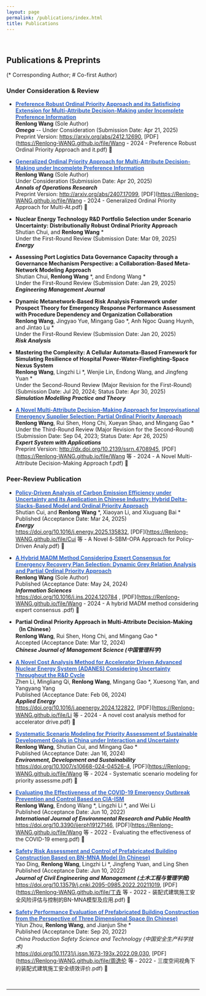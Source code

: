 ```yaml
---
layout: page
permalink: /publications/index.html
title: Publications
---
```


<br>

## Publications & Preprints
(* Corresponding Author; # Co-first Author)
<br>

### Under Consideration & Review

- **[<font color='#3366CC'>Preference Robust Ordinal Priority Approach and its Satisficing Extension for Multi-Attribute Decision-Making under Incomplete Preference Information</font>](https://arxiv.org/abs/2412.12690)**  <br>**Renlong Wang** (Sole Author) <br> _**Omega**_ -- Under Consideration (Submission Date: Apr 21, 2025)  <br> Preprint Version: https://arxiv.org/abs/2412.12690, [PDF](https://Renlong-WANG.github.io/file/Wang - 2024 - Preference Robust Ordinal Priority Approach and it.pdf) 🔗

- **[<font color='#3366CC'>Generalized Ordinal Priority Approach for Multi-Attribute Decision-Making under Incomplete Preference Information</font>](https://arxiv.org/abs/2407.17099)** <br>**Renlong Wang**  (Sole Author) <br> Under Consideration (Submission Date: Apr 20, 2025) <br> _**Annals of Operations Research**_  <br> Preprint Version: http://arxiv.org/abs/2407.17099, [PDF](https://Renlong-WANG.github.io/file/Wang - 2024 - Generalized Ordinal Priority Approach for Multi-At.pdf) 🔗

- **Nuclear Energy Technology R&D Portfolio Selection under Scenario Uncertainty: Distributionally Robust Ordinal Priority Approach** <br> Shutian Chui, and **Renlong Wang** * <br> Under the First-Round Review (Submission Date: Mar 09, 2025) <br> _**Energy**_ 

- **Assessing Port Logistics Data Governance Capacity through a Governance Mechanism Perspective: a Collaboration-Based Meta-Network Modeling Approach** <br> Shutian Chui, **Renlong Wang** *, and Endong Wang *<br> Under the First-Round Review (Submission Date: Jan 29, 2025) <br> _**Engineering Management Journal**_ 
- **Dynamic Metanetwork-Based Risk Analysis Framework under Prospect Theory for Emergency Response Performance Assessment with Procedure Dependency and Organization Collaboration** <br> **Renlong Wang**, Jingyao Yue, Mingang Gao *, Anh Ngoc Quang Huynh, and Jintao Lu *<br> Under the First-Round Review (Submission Date: Jan 20, 2025) <br> _**Risk Analysis**_ 

- **Mastering the Complexity: A Cellular Automata-Based Framework for Simulating Resilience of Hospital Power-Water-Firefighting-Space Nexus System** <br> **Renlong Wang**, Lingzhi Li *, Wenjie Lin, Endong Wang, and Jingfeng Yuan *<br> Under the Second-Round Review (Major Revision for the First-Round) (Submission Date: Jul 20, 2024; Status Date: Apr 30, 2025) <br> _**Simulation Modelling Practice and Theory**_ 

- **[<font color='#3366CC'>A Novel Multi-Attribute Decision-Making Approach for Improvisational Emergency Supplier Selection: Partial Ordinal Priority Approach</font>](http://dx.doi.org/10.2139/ssrn.4708945)** <br>**Renlong Wang**, Rui Shen, Hong Chi, Xueyan Shao, and Mingang Gao *<br> Under the Third-Round Review (Major Revision for the Second-Round) (Submission Date: Sep 04, 2023; Status Date: Apr 26, 2025) <br> _**Expert System with Applications**_ <br>Preprint Version: http://dx.doi.org/10.2139/ssrn.4708945, [PDF](https://Renlong-WANG.github.io/file/Wang 等 - 2024 - A Novel Multi-Attribute Decision-Making Approach f.pdf) 🔗

### Peer-Review Publication

- **[<font color='#3366CC'>Policy-Driven Analysis of Carbon Emission Efficiency under Uncertainty and its Application in Chinese Industry: Hybrid Delta-Slacks-Based Model and Ordinal Priority Approach</font>](https://doi.org/10.1016/j.energy.2025.135832)** <br> Shutian Cui, and **Renlong Wang** *, Xiaoyan Li, and Xiuguang Bai * <br> Published (Acceptance Date: Mar 24, 2025) <br> _**Energy**_  <br> https://doi.org/10.1016/j.energy.2025.135832, [PDF](https://Renlong-WANG.github.io/file/Cui 等 - A Novel δ-SBM-OPA Approach for Policy-Driven Analy.pdf) 🔗

- **[<font color='#3366CC'>A Hybrid MADM Method Considering Expert Consensus for Emergency Recovery Plan Selection: Dynamic Grey Relation Analysis and Partial Ordinal Priority Approach</font>](https://doi.org/10.1016/j.ins.2024.120784)** <br>**Renlong Wang**  (Sole Author) <br> Published (Acceptance Date: May 24, 2024) <br> _**Information Sciences**_  <br> https://doi.org/10.1016/j.ins.2024.120784 , [PDF](https://Renlong-WANG.github.io/file/Wang - 2024 - A hybrid MADM method considering expert consensus .pdf) 🔗

- **Partial Ordinal Priority Approach in Multi-Attribute Decision-Making （In Chinese）** <br>**Renlong Wang**, Rui Shen, Hong Chi, and Mingang Gao *<br> Accepted (Acceptance Date: Mar 12, 2024) <br> _**Chinese Journal of Management Science (中国管理科学)**_ 

- **[<font color='#3366CC'>A Novel Cost Analysis Method for Accelerator Driven Advanced Nuclear Energy System (ADANES) Considering Uncertainty Throughout the R&D Cycle</font>](https://doi.org/10.1016/j.apenergy.2024.122822)** <br> Zhen Li, Mingliang Qi, **Renlong Wang**, Mingang Gao *, Xuesong Yan, and Yangyang Yang <br> Published (Acceptance Date: Feb 06, 2024) <br> _**Applied Energy**_  <br>  https://doi.org/10.1016/j.apenergy.2024.122822, [PDF](https://Renlong-WANG.github.io/file/Li 等 - 2024 - A novel cost analysis method for accelerator drive.pdf) 🔗

- **[<font color='#3366CC'>Systematic Scenario Modeling for Priority Assessment of Sustainable Development Goals in China under Interaction and Uncertainty</font>](https://doi.org/10.1007/s10668-024-04526-4)** <br>**Renlong Wang**, Shutian Cui, and Mingang Gao *<br> Published (Acceptance Date: Jan 16, 2024) <br> _**Environment, Development and Sustainability**_  <br> https://doi.org/10.1007/s10668-024-04526-4, [PDF](https://Renlong-WANG.github.io/file/Wang 等 - 2024 - Systematic scenario modeling for priority assessme.pdf) 🔗

- **[<font color='#3366CC'>Evaluating the Effectiveness of the COVID-19 Emergency Outbreak Prevention and Control Based on CIA-ISM</font>](https://doi.org/10.3390/ijerph19127146)**<br> **Renlong Wang**, Endong Wang *, Lingzhi Li *, and Wei Li <br> Published (Acceptance Date: Jun 10, 2022) <br> _**International Journal of Environmental Research and Public Health**_  <br> https://doi.org/10.3390/ijerph19127146, [PDF](https://Renlong-WANG.github.io/file/Wang 等 - 2022 - Evaluating the effectiveness of the COVID-19 emerg.pdf) 🔗

- **[<font color='#3366CC'>Safety Risk Assessment and Control of Prefabricated Building Construction Based on BN-MNA Model (In Chinese)</font>](https://doi.org/10.13579/j.cnki.2095-0985.2022.20211019)** <br>Yao Ding, **Renlong Wang**, Lingzhi Li *, Jingfeng Yuan, and Ling Shen <br> Published (Acceptance Date: Jun 10, 2022) <br> _**Journal of Civil Engineering and Management (土木工程与管理学报)**_  <br> https://doi.org/10.13579/j.cnki.2095-0985.2022.20211019, [PDF](https://Renlong-WANG.github.io/file/丁垚 等 - 2022 - 装配式建筑施工安全风险评估与控制的BN-MNA模型及应用.pdf) 🔗


- **[<font color='#3366CC'>Safety Performance Evaluation of Prefabricated Building Construction from the Perspective of Three Dimensional Space (In Chinese)</font>](https://doi.org/10.11731/j.issn.1673-193x.2022.09.030)** <br> Yilun Zhou, **Renlong Wang**, and Jianjun She * <br> Published (Acceptance Date: Sep 20, 2022) <br> _China Production Safety Science and Technology (中国安全生产科学技术)_  <br> https://doi.org/10.11731/j.issn.1673-193x.2022.09.030, [PDF](https://Renlong-WANG.github.io/file/周逸伦 等 - 2022 - 三度空间视角下的装配式建筑施工安全绩效评价.pdf) 🔗
<br>

---
